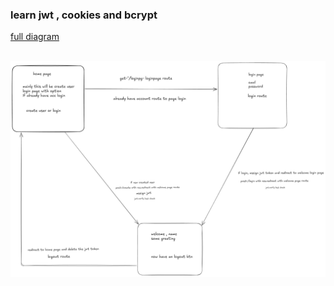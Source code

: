 ### learn jwt , cookies and bcrypt

<a href="https://excalidraw.com/#json=-FS8xEezd4TmOfhgdws23,7WjciReRoU2ZrPE_8B3y5w">full diagram</a>
<br/>
<br/>

<a href="https://excalidraw.com/#json=-FS8xEezd4TmOfhgdws23,7WjciReRoU2ZrPE_8B3y5w"><img src="./public/images/roughidea.png" alt="image of diagram of rough idea of auth system" /></a>
